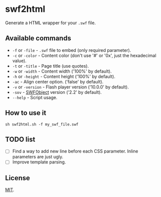 [license]: http://opensource.org/licenses/MIT
[swfobject]: http://code.google.com/p/swfobject

# swf2html
Generate a HTML wrapper for your `.swf` file.

## Available commands
- `-f` or `-file` - `.swf` file to embed (only required parameter).
- `-c` or `-color` - Content color (don't use '#' or '0x', just the hexadecimal value).
- `-t` or `-title` - Page title (use quotes).
- `-w` or `-width` - Content width ('100%' by default).
- `-h` or `-height` - Content height ('100%' by default).
- `-ac` - Align center option. ('false' by default).
- `-v` or `-version` - Flash player version ('10.0.0' by default).
- `-sov` - [SWFObject][swfobject] version ('2.2' by default).
- `--help` - Script usage.

## How to use it

	sh swf2html.sh -f my_swf_file.swf

## TODO list
- [ ] Find a way to add new line before each CSS parameter. Inline parameters are just ugly.
- [ ] Improve template parsing.

## License
[MIT][license].